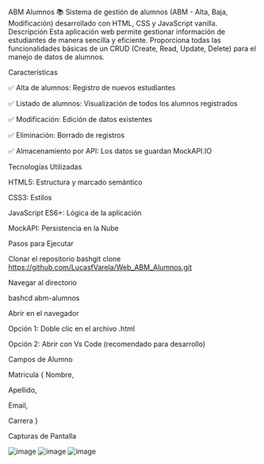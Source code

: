 ABM Alumnos 📚
Sistema de gestión de alumnos (ABM - Alta, Baja, Modificación) desarrollado con HTML, CSS y JavaScript vanilla.
Descripción
Esta aplicación web permite gestionar información de estudiantes de manera sencilla y eficiente. Proporciona todas las funcionalidades básicas de un CRUD (Create, Read, Update, Delete) para el manejo de datos de alumnos.

Características

✅ Alta de alumnos: Registro de nuevos estudiantes

✅ Listado de alumnos: Visualización de todos los alumnos registrados

✅ Modificación: Edición de datos existentes

✅ Eliminación: Borrado de registros

✅ Almacenamiento por API: Los datos se guardan MockAPI.IO

Tecnologías Utilizadas

 HTML5: Estructura y marcado semántico

 CSS3: Estilos 

 JavaScript ES6+: Lógica de la aplicación

 MockAPI: Persistencia en la Nube

Pasos para Ejecutar

 Clonar el repositorio
 bashgit clone https://github.com/LucasfVarela/Web_ABM_Alumnos.git

Navegar al directorio

 bashcd abm-alumnos

 Abrir en el navegador

 Opción 1: Doble clic en el archivo .html

 Opción 2: Abrir con Vs Code (recomendado para desarrollo)

Campos de Alumno

 Matricula 
{
  Nombre,

  Apellido,

  Email,

  Carrera
}

Capturas de Pantalla

![image](https://github.com/user-attachments/assets/908bf8b5-ffcf-4de3-aeb1-e6b0d1b57aef)
![image](https://github.com/user-attachments/assets/b1fb1de1-db49-45ec-8e9c-c045523bfb0d)
![image](https://github.com/user-attachments/assets/cea60934-7639-4092-9c7f-e340f49f1644)


